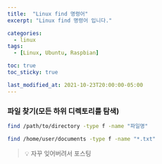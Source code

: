 ```yaml
---
title:  "Linux find 명령어"
excerpt: "Linux find 명령어 입니다."

categories:
  - linux
tags:
  - [Linux, Ubuntu, Raspbian]

toc: true
toc_sticky: true

last_modified_at: 2021-10-23T20:00:00-05:00
---
```



### 파일 찾기(모든 하위 디렉토리를 탐색)
```bash
find /path/to/directory -type f -name "파일명"

```
```bash
find /home/user/documents -type f -name "*.txt"

```
> 💡 자꾸 잊어버려서 포스팅  

